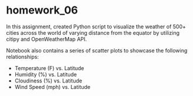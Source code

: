 # homework_06

In this assignment, created Python script to visualize the weather of 500+ cities across the world of varying distance from the equator by utilizing citipy and OpenWeatherMap API.

Notebook also contains a series of scatter plots to showcase the following relationships:
* Temperature (F) vs. Latitude
* Humidity (%) vs. Latitude
* Cloudiness (%) vs. Latitude
* Wind Speed (mph) vs. Latitude
